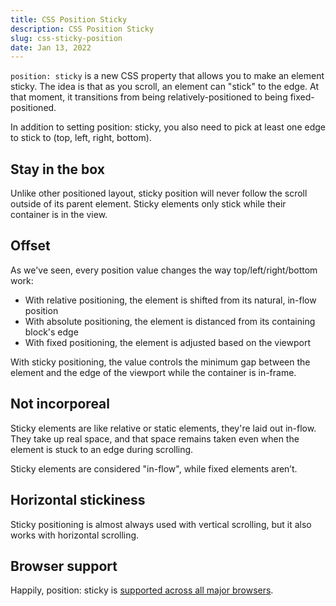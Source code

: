 ```yaml
---
title: CSS Position Sticky
description: CSS Position Sticky
slug: css-sticky-position
date: Jan 13, 2022
---
```


`position: sticky` is a new CSS property that allows you to make an element sticky.
The idea is that as you scroll, an element can "stick" to the edge. At that moment, it transitions from being relatively-positioned to being fixed-positioned.

In addition to setting position: sticky, you also need to pick at least one edge to stick to (top, left, right, bottom). 

## Stay in the box
Unlike other positioned layout, sticky position will never follow the scroll outside of its parent element.
Sticky elements only stick while their container is in the view.

## Offset
As we've seen, every position value changes the way top/left/right/bottom work:
- With relative positioning, the element is shifted from its natural, in-flow position
- With absolute positioning, the element is distanced from its containing block's edge
- With fixed positioning, the element is adjusted based on the viewport

With sticky positioning, the value controls the minimum gap between the element and the edge of the viewport while the container is in-frame.

## Not incorporeal
Sticky elements are like relative or static elements, they're laid out in-flow. They take up real space, and that space remains taken even when the element is stuck to an edge during scrolling.

Sticky elements are considered "in-flow", while fixed elements aren’t.

## Horizontal stickiness
Sticky positioning is almost always used with vertical scrolling, but it also works with horizontal scrolling.

## Browser support
Happily, position: sticky is [supported across all major browsers](https://caniuse.com/css-sticky).

